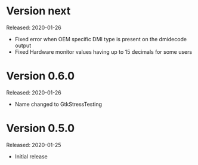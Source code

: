 Version next
============
Released: 2020-01-26

 * Fixed error when OEM specific DMI type is present on the dmidecode output
 * Fixed Hardware monitor values having up to 15 decimals for some users

Version 0.6.0
=============
Released: 2020-01-26

 * Name changed to GtkStressTesting

Version 0.5.0
=============
Released: 2020-01-25

 * Initial release
